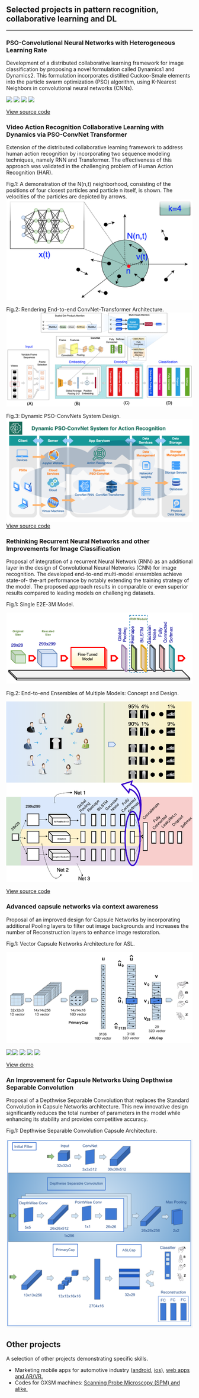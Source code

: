 ## Selected projects in pattern recognition, collaborative learning and DL

---

### PSO-Convolutional Neural Networks with Heterogeneous Learning Rate

Development of a distributed collaborative learning framework for image classification by proposing a novel formulation called Dynamics1 and Dynamics2. This formulation incorporates distilled Cuckoo-Smale elements into the particle swarm optimization (PSO) algorithm, using K-Nearest Neighbors in convolutional neural networks (CNNs).

[![](https://img.shields.io/badge/Python-white?logo=Python)](#) [![](https://img.shields.io/badge/Jupyter-white?logo=Jupyter)](#) [![](https://img.shields.io/badge/keras-red?logo=keras)](#) [![](https://img.shields.io/badge/tensorflow-orange?logo=tensorflow)](#)

[View source code](https://github.com/leonlha/PSO-ConvNet-Dynamics)

### Video Action Recognition Collaborative Learning with Dynamics via PSO-ConvNet Transformer

Extension of the distributed collaborative learning framework to address human action recognition by incorporating two sequence modeling techniques, namely RNN and Transformer. The effectiveness of this approach was validated in the challenging problem of Human Action Recognition (HAR).

Fig.1: A demonstration of the N(n,t) neighborhood, consisting of the positions of four closest particles and particle n itself, is shown. The velocities of the particles are depicted by arrows.
<img src="img/nn_concept.png?raw=true"/>

Fig.2: Rendering End-to-end ConvNet-Transformer Architecture.
<img src="img/e2e_cnn_transformer.png?raw=true"/>

Fig.3: Dynamic PSO-ConvNets System Design.
<img src="img/dynamic_system.png?raw=true"/>
[View source code](https://github.com/leonlha/Video-Action-Recognition-Collaborative-Learning-with-Dynamics-via-PSO-ConvNet-Transformer)

### Rethinking Recurrent Neural Networks and other Improvements for Image Classification

Proposal of integration of a recurrent Neural Network (RNN) as an additional layer in the design of Convolutional Neural Networks (CNN) for image recognition. The developed end-to-end multi-model ensembles achieve state-of- the-art performance by notably extending the training strategy of the model. The proposed approach results in comparable or even superior results compared to leading models on challenging datasets.

Fig.1: Single E2E-3M Model.

<img src="img/sgl_model.png?raw=true"/>

Fig.2: End-to-end Ensembles of Multiple Models: Concept and Design.

<img src="img/Multi_Models.png?raw=true"/>

[View source code](https://github.com/leonlha/e2e-3m)

### Advanced capsule networks via context awareness

Proposal of an improved design for Capsule Networks by incorporating additional Pooling layers to filter out image backgrounds and increases the number of Reconstruction layers to enhance image restoration.

Fig.1: Vector Capsule Networks Architecture for ASL.

<img src="img/ASL_Vector_Capsule.png?raw=true"/>

[![](https://img.shields.io/badge/opencv-blue?logo=opencv)](#)[![](https://img.shields.io/badge/Python-white?logo=Python)](#) [![](https://img.shields.io/badge/Jupyter-white?logo=Jupyter)](#) [![](https://img.shields.io/badge/keras-red?logo=keras)](#) [![](https://img.shields.io/badge/tensorflow-orange?logo=tensorflow)](#)

[View demo](http://bit.ly/2O4sJSU)

### An Improvement for Capsule Networks Using Depthwise Separable Convolution

Proposal of a Depthwise Separable Convolution that replaces the Standard Convolution in Capsule Networks architecture. This new innovative design significantly reduces the total number of parameters in the model while enhancing its stability and provides competitive accuracy.

Fig.1: Depthwise Separable Convolution Capsule Architecture.

<img src="img/12_1.png?raw=true"/>

## Other projects
A selection of other projects demonstrating specific skills.
- Marketing mobile apps for automotive industry (<a href="https://play.google.com/store/apps/developer?id=Ishida+Taiseisha+%28Thailand%29+Co.,+Ltd.&hl=en&gl=US">android</a>, <a href="https://apps.apple.com/th/developer/itp-asia-company-limited/id977116686">ios</a>), <a href="https://www.itp.co.th/web_app">web apps and AR/VR.</a>
- Codes for GXSM machines: <a href="https://gxsm.sourceforge.net/">Scanning Probe Microscopy (SPM) and alike.</a>
